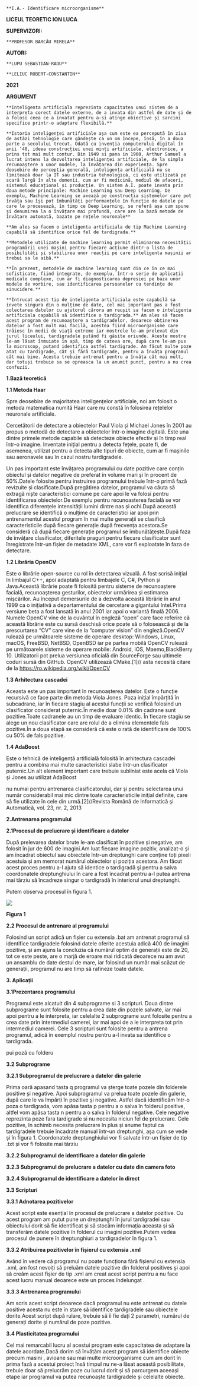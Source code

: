 

                                                                                                           **I.A.- Identificare microorganisme**
                                                                                                           
                                                                                                           
**LICEUL TEORETIC ION LUCA**

**SUPERVIZORI:**

    **PROFESOR BARCĂU MIRELA**

**AUTORI:**

    **LUPU SEBASTIAN-RADU**
    
    **LELIUC ROBERT-CONSTANTIN**

**2021**

**ARGUMENT**

    **Inteligenta artificiala reprezinta capacitatea unui sistem de a interpreta corect datele externe, de a invata din astfel de date și de a folosi ceea ce a invatat pentru a-si atinge obiective și sarcini specifice printr-o adaptare flexibilă.**
    
    **Istoria inteligenței artificiale așa cum este ea percepută în ziua de astăzi tehnologie care gândește ca un om începe, însă, în a doua parte a secolului trecut. Odată cu invenția computerului digital în anii ‘40, ideea construcției unei minți artificiale, electronice, a prins tot mai mult contur. Din 1949 si pana in 1960, Arthur Samuel a lucrat intens la dezvoltarea inteligenței artificiale, de la simpla recunoaștere a unor modele, la învățarea din experiența. Spre deosebire de percepția generală, inteligența artificială nu se limitează doar la IT sau industria tehnologică, ci este utilizată pe scară largă în alte domenii, cum ar fi medicină, mediul de afaceri, sistemul educațional și producție. Un sistem A.I. poate invata prin doua metode principale: Machine Learning sau Deep Learning. De exemplu, Machine Learning se axează pe construcția sistemelor care pot învăța sau își pot îmbunătăți performanțele în funcție de datele pe care le procesează, în timp ce Deep Learning, se referă așa cum spune și denumirea la o învățare mai profundă, care are la bază metode de învățare automată, bazate pe rețele neuronale**
    
    **Am ales sa facem o inteligenta artificiala de tip Machine Learning capabilă să identifice orice fel de tardigrada.**
    
    **Metodele utilizate de machine learning permit eliminarea necesității programării unei mașini pentru fiecare acțiune dintr-o lista de posibilități și stabilirea unor reacții pe care inteligenta mașinii ar trebui sa le aibă.**
    
    **În prezent, metodele de machine learning sunt din ce în ce mai sofisticate, fiind integrate, de exemplu, într-o serie de aplicații medicale complexe, cum ar fi diagnosticarea depresiei pe baza unor modele de vorbire, sau identificarea persoanelor cu tendințe de sinucidere.**
    
    **Intrucat acest tip de inteligenta artificiala este capabilă sa invete singura din o mulțime de date, cel mai important pas a fost colectarea datelor cu ajutorul cărora am reușit sa facem o inteligenta artificiala capabilă să identifice o tardigrada.** Am ales să facem acest program de recunoaștere a tardigradelor, deoarece obținerea datelor a fost mult mai facilă, acestea fiind microorganisme care trăiesc în medii de viață extreme iar mostrele le-am prelevat din jurul liceului, tardigradele putând fi găsite oriunde. Aceste mostre le-am lăsat înmuiate în apă, timp de cateva ore, după care le-am pus la microscop, putand identifica astfel tardigrade. Am făcut multe poze atat cu tardigrade, cât și fără tardigrade, pentru a învăța programul cât mai bine. Acesta trebuie antrenat pentru a învăța cât mai mult, dar totuși trebuie sa se opreasca la un anumit punct, pentru a nu crea confuzii.

**1.Bază teoretică**

**1.1 Metoda Haar**

Spre deosebire de majoritatea inteligențelor artificiale, noi am folosit o metoda matematica numită Haar care nu constă în folosirea rețelelor neuronale artificiale.

Cercetătorii de detectare a obiectelor Paul Viola și Michael Jones în 2001 au propus o metodă de detectare a obiectelor într-o imagine digitală. Este una dintre primele metode capabile să detecteze obiecte efectiv și în timp real într-o imagine. Inventate inițial pentru a detecta fețele, poate fi, de asemenea, utilizat pentru a detecta alte tipuri de obiecte, cum ar fi mașinile sau aeronavele sau în cazul nostru tardigradele.

Un pas important este învățarea programului cu date pozitive care conțin obiectul și datelor negative de preferat în volume mari și în procent de 50%.Datele folosite pentru instruirea programului trebuie într-o primă fază revizuite și clasificate.După pregătirea datelor, programul va căuta să extragă niște caracteristici comune pe care apoi le va folosi pentru identificarea obiectelor.De exemplu pentru recunoasterea facială se vor identifica diferențele intensității lumini dintre nas și ochi.După această prelucrare se identifică o mulțime de caracteristici iar apoi prin antrenamentul acestul program în mai multe generații se clasifică caracteristicile după fiecare generație după frecvența acestora.Se consideră că după fiecare generație programul se îmbunătățește.După faza de învățare clasificator, diferitele praguri pentru fiecare clasificator sunt înregistrate într-un fișier de metadate XML, care vor fi exploatate în faza de detectare.

**1.2 Librăria OpenCV**

Este o librărie open-source cu rol în detectarea vizuală. A fost scrisă inițial în limbajul C++, apoi adaptată pentru limbajele C, C\#, Python și Java.Această librărie poate fi folosită pentru sisteme de recunoaștere facială, recunoașterea gesturilor, obiectelor urmărirea și estimarea mișcărilor. Au început demersurile de a dezvolta această librărie în anul 1999 ca o inițiativă a departamentului de cercetare a gigantului Intel.Prima versiune beta a fost lansată în anul 2001 iar apoi o variantă finală 2006. Numele OpenCV vine de la cuvântul în engleză “open” care face referire că această librărie este cu sursă deschisă orice poate să o folosească și de la prescurtarea “CV” care vine de la “computer vision” din engleză.OpenCV rulează pe următoarele sisteme de operare desktop: Windows, Linux, macOS, FreeBSD, NetBSD, OpenBSD iar pe partea mobilă OpenCV rulează pe următoarele sisteme de operare mobile: Android, iOS, Maemo,BlackBerry 10. Utilizatorii pot prelua versiunea oficială din SourceForge sau ultimele coduri sursă din GitHub. OpenCV utilizează CMake.[1]// asta necesită citare de la https://ro.wikipedia.org/wiki/OpenCV

**1.3 Arhitectura cascadei**

Aceasta este un pas important în recunoașterea datelor. Este o funcție recursivă ce face parte din metoda Viola Jones. Poza inițial împărțită în subcadrane, iar în fiecare stagiu al acestui funcții se verifică folosind un clasificator considerat puternic.În medie doar 0.01% din cadrane sunt pozitive.Toate cadranele au un timp de evaluare identic. În fiecare stagiu se alege un nou clasificator care are rolul de a elimina elementele fals pozitive.În a doua etapă se consideră că este o rată de identificare de 100% cu 50% de fals pozitive.

**1.4 AdaBoost**

Este o tehnică de inteligență artificială folosită în arhitectura cascadei pentru a combina mai multe caracteristici slabe într-un clasificator puternic.Un alt element important care trebuie subliniat este acela că Viola şi Jones au utilizat AdaBoost

nu numai pentru antrenarea clasificatorului, dar şi pentru selectarea unui număr considerabil mai mic dintre toate caracteristicile iniţial definite, care să fie utilizate în cele din urmă.[2]//Revista Română de Informatică şi Automatică, vol. 23, nr. 2, 2013

**2.Antrenarea programului**

**2.1Procesul de prelucrare și identificare a datelor**

După prelevarea datelor brute le-am clasificat în pozitive și negative, am folosit în jur de 600 de imagini.Am luat fiecare imagine pozitiv, analizat-o și am încadrat obiectul sau obiectele într-un dreptunghi care conține toți pixeli acestuia și am memorat numărul obiectelor și poziția acestora. Am făcut acest proces pentru a-l ajuta să identice o tardigradă şi pentru a salva coordonatele dreptunghiului în care a fost încadrat pentru a-l putea antrena mai târziu să încadreze singur o tardigradă în interiorul unui dreptunghi.

Putem observa procesul în figura 1.

![](media/cb0b0149223769800ac616c2d9618382.png)

**Figura 1**

**2.2 Procesul de antrenare al programului**

Folosind un script adică un fișier cu extensia .bat am antrenat programul să identifice tardigradele folosind datele oferite acestuia adică 400 de imagini pozitive, și am ajuns la concluzia că numărul optim de generații este de 20, tot ce este peste, are o marjă de eroare mai ridicată deoarece nu am avut un ansamblu de date destul de mare, iar folosind un număr mai scăzut de generații, programul nu are timp să rafineze toate datele.

**3. Aplicații**

**3.1Prezentarea programului**

Programul este alcatuit din 4 subprograme si 3 scripturi. Doua dintre subprograme sunt folosite pentru a crea date din pozele salvate, iar mai apoi pentru a le interpreta, iar celelalte 2 subprograme sunt folosite pentru a crea date prin intermediul camerei, iar mai apoi de a le interpreta tot prin intermediul camerei. Cele 3 scripturi sunt folosite pentru a antrena programul, adică în exemplul nostru pentru a-l invata sa identifice o tardigrada.

pui poză cu folderu

**3.2 Subprograme**

**3.2.1 Subprogramul de prelucrare a datelor din galerie**

Prima oară apasand tasta q programul va șterge toate pozele din folderele positive și negative. Apoi subprogramul va prelua toate pozele din galerie, după care le va împărți în pozitive și negative. Astfel dacă identificăm într-o poza o tardigrada, vom apăsa tasta p pentru a o salva în folderul positive, altfel vom apăsa tasta n pentru a o salva în folderul negative. Cele negative reprezinta poze fara tardigrade si nu necesita niciun fel de prelucrare. Cele pozitive, în schimb necesita prelucrare în plus și anume faptul ca tardigradele trebuie încadrate manual într-un dreptunghi, așa cum se vede și în figura 1. Coordonatele dreptunghiului vor fi salvate într-un fișier de tip .txt și vor fi folosite mai târziu

**3.2.2 Subprogramul de identificare a datelor din galerie**

**3.2.3 Subprogramul de prelucrare a datelor cu date din camera foto**

**3.2.4 Subprogramul de identificare a datelor în direct**

**3.3 Scripturi**

**3.3.1 Adnotarea pozitivelor**

Acest script este esențial în procesul de prelucrare a datelor pozitive. Cu acest program am putut pune un dreptunghi în jurul tardigradei sau obiectului dorit să fie identificat și să stocăm informația aceasta și să transferăm datele pozitive în folderul cu imagini pozitive.Putem vedea procesul de punere în dreptunghiuri a tardigradelor în figura 1.

**3.3.2 Atribuirea pozitivelor în fișierul cu extensia .xml**

Având în vedere că programul nu poate funcționa fără fișierul cu extensia .xml, am fost nevoiți să preluăm datele pozitive din folderul positives și apoi să creăm acest fișier de tip .xml am creat acest script pentru a nu face acest lucru manual deoarece este un proces îndelungat .

**3.3.3 Antrenarea programului**

Am scris acest script deoarece dacă programul nu este antrenat cu datele positive acesta nu este în stare să identifice tardigradele sau obiectele dorite.Acest script după rulare, trebuie să îi fie dați 2 parametri, numărul de generați dorite și numărul de poze pozitive.

**3.4 Plasticitatea programului**

Cel mai remarcabil lucru al acestui program este capacitatea de adaptare la datele acordate.Dacă dorim să învățăm acest program să identifice obiecte precum masini , avioane sau mai multe microorganisme cum am dorit în prima fază a acestui proiect însă timpul nu ne-a lăsat această posibilitate, trebuie doar să prelucrăm poze cu lucrul dorit și să parcurgem aceeași etape iar programul va putea recunoaște tardigradele și celelalte obiecte.
